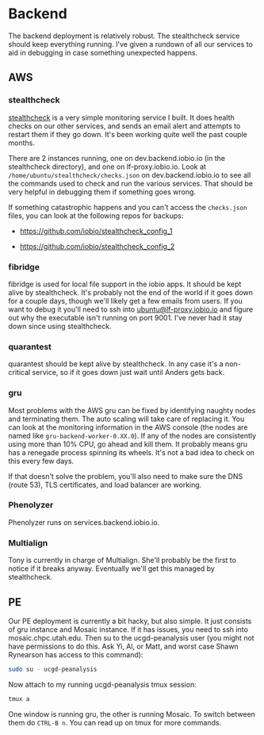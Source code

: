 # Backend

The backend deployment is relatively robust. The stealthcheck service should
keep everything running. I've given a rundown of all our services to aid in
debugging in case something unexpected happens.


## AWS


### stealthcheck

[stealthcheck][0] is a very simple monitoring service I built. It does health
checks on our other services, and sends an email alert and attempts to restart
them if they go down. It's been working quite well the past couple months.

There are 2 instances running, one on dev.backend.iobio.io (in the stealthcheck
directory), and one on lf-proxy.iobio.io. Look at
`/home/ubuntu/stealthcheck/checks.json` on dev.backend.iobio.io to see all the
commands used to check and run the various services. That should be very
helpful in debugging them if something goes wrong.

If something catastrophic happens and you can't access the `checks.json` files,
you can look at the following repos for backups:

* https://github.com/iobio/stealthcheck_config_1

* https://github.com/iobio/stealthcheck_config_2


### fibridge

fibridge is used for local file support in the iobio apps. It should be kept
alive by stealthcheck. It's probably not the end of the world if it goes down
for a couple days, though we'll likely get a few emails from users. If you
want to debug it you'll need to ssh into ubuntu@lf-proxy.iobio.io and figure
out why the executable isn't running on port 9001. I've never had it stay down
since using stealthcheck.


### quarantest

quarantest should be kept alive by stealthcheck. In any case it's a
non-critical service, so if it goes down just wait until Anders gets back.


### gru

Most problems with the AWS gru can be fixed by identifying naughty nodes and
terminating them. The auto scaling will take care of replacing it. You can look
at the monitoring information in the AWS console (the nodes are named like
`gru-backend-worker-0.XX.0`). If any of the nodes are consistently using more
than 10% CPU, go ahead and kill them. It probably means gru has a renegade
process spinning its wheels. It's not a bad idea to check on this every few
days.

If that doesn't solve the problem, you'll also need to make sure the DNS
(route 53), TLS certificates, and load balancer are working.


### Phenolyzer

Phenolyzer runs on services.backend.iobio.io.


### Multialign

Tony is currently in charge of Multialign. She'll probably be the first to
notice if it breaks anyway. Eventually we'll get this managed by stealthcheck.


## PE

Our PE deployment is currently a bit hacky, but also simple. It just consists
of gru instance and Mosaic instance. If it has issues, you need to ssh into
mosaic.chpc.utah.edu. Then su to the ucgd-peanalysis user (you might not have
permissions to do this. Ask Yi, Al, or Matt, and worst case Shawn Rynearson has
access to this command):

```bash
sudo su - ucgd-peanalysis
```

Now attach to my running ucgd-peanalysis tmux session:

```bash
tmux a
```

One window is running gru, the other is running Mosaic. To switch between them
do `CTRL-B n`. You can read up on tmux for more commands.


[0]: https://github.com/anderspitman/stealthcheck
